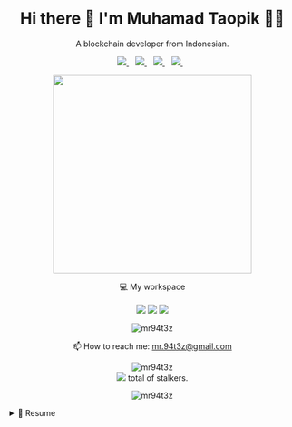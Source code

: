 

<h1 align='center'>
  Hi there 👋 I'm Muhamad Taopik 👨‍💻
</h1>

<p align='center'>
  A blockchain developer from Indonesian.
</p>



<p align='center'>
  
 <a href="https://www.facebook.com/mr.94t3z">
  <img src="https://img.shields.io/badge/Facebook-%231877F2.svg?style=for-the-badge&logo=Facebook&logoColor=white" />        
 </a>&nbsp;&nbsp;
 
 <a href="https://www.instagram.com/m.taopik_/">
  <img src="https://img.shields.io/badge/instagram-E4405F?style=for-the-badge&logo=instagram&logoColor=white" /> 
 </a>&nbsp;&nbsp;
 
 <a href="https://www.linkedin.com/in/muhamad-taopik-8b0746174">
  <img src="https://img.shields.io/badge/linkedin-%230077B5.svg?&style=for-the-badge&logo=linkedin&logoColor=white" />
 </a>&nbsp;&nbsp;
 
 <a href="https://twitter.com/mr94t3z">
  <img src="https://img.shields.io/twitter/follow/mr94t3z?color=1DA1F2&logo=twitter&style=for-the-badge" />
 </a>&nbsp;&nbsp;
  
</p>

<p align='center'>
  <a href="#"><img src="https://github-readme-stats.vercel.app/api?username=mr94t3z&show_icons=true&count_private=true&theme=dark" width="350"></a>
</p>

<p align='center'>
  💻 My workspace<br/><br/>
  <img src="https://img.shields.io/static/v1?style=for-the-badge&message=Air&color=000000&logo=Apple&logoColor=FFFFFF&label=Macbook" />
  <img src="https://img.shields.io/static/v1?style=for-the-badge&message=Chip&color=000000&logo=Apple+Arcade&logoColor=FFFFFF&label=M1" />
  <img src="https://img.shields.io/static/v1?style=for-the-badge&message=Ram&color=000000&logo=Ram&logoColor=FFFFFF&label=8GB" />
</p>

<p align='center'>
  <img src="https://github-readme-stats.vercel.app/api/top-langs?username=mr94t3z&show_icons=true&locale=en&layout=compact&theme=dark" alt="mr94t3z" />
</p>

<p align='center'>
  📫 How to reach me: <a href='mailto:mr.94t3z@gmail.com'>mr.94t3z@gmail.com</a>
</p>

<p align='center'>
  <img src="https://komarev.com/ghpvc/?username=mr94t3z&label=Stalker&color=129e00&style=plastic" alt="mr94t3z" />
  <br>
  <a href="#"><img src="https://badges.pufler.dev/visits/mr94t3z/mr94t3z"></a> total of stalkers.
</p>

<p align='center'>
  <img align="center" src="https://github-readme-streak-stats.herokuapp.com/?user=mr94t3z&theme=dark" alt="mr94t3z" />
</p>

<details>
  <summary>📃 Resume</summary>


## Education

- 📖 **Informatics Engineering**\
📆 2019 - Now\
📍 **State Islamic University** - Gunung Djati, Bandung

## Experience

- 👨‍💻 **Blockchain Developer**\
📆 2021 - Now\
📍 **Solana, Fantom, Ethereum** - Nightcity, Indonesian
  
</details>

